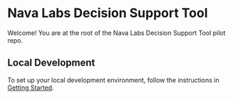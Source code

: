 # Nava Labs Decision Support Tool
Welcome! You are at the root of the Nava Labs Decision Support Tool pilot repo.

## Local Development
To set up your local development environment, follow the instructions in [Getting Started](docs/app/getting-started.md).